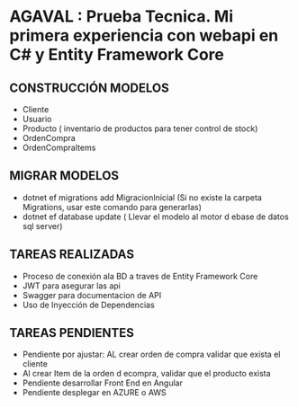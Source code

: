 # AGAVAL : Prueba Tecnica. Mi primera experiencia con webapi en C# y Entity Framework Core

## CONSTRUCCIÓN MODELOS

- Cliente
- Usuario
- Producto ( inventario de productos para tener control de stock)
- OrdenCompra
- OrdenCompraItems 

## MIGRAR MODELOS
- dotnet ef migrations add MigracionInicial (Si no existe la carpeta Migrations, usar este comando para generarlas)
- dotnet ef database update  ( Llevar el modelo al motor d ebase de datos sql server)

## TAREAS REALIZADAS

- Proceso de conexión ala BD a traves de Entity Framework Core
- JWT para asegurar las api
- Swagger para documentacion de API
- Uso de Inyección de Dependencias

## TAREAS PENDIENTES
- Pendiente por ajustar: AL crear orden de compra validar que exista el cliente
- Al crear Item de la orden d ecompra, validar que el producto exista
- Pendiente desarrollar Front End en Angular
- Pendiente desplegar en AZURE o AWS
